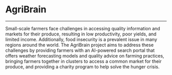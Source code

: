# AgriBrain 
---
Small-scale farmers face challenges in accessing quality information and markets for their produce, resulting in low productivity, poor yields, and limited income. Additionally, food insecurity is a prevalent issue in many regions around the world. The AgriBrain project aims to address these challenges by providing farmers with an AI-powered search portal that offers weather forecasting models and quality advice on farming practices, bringing farmers together in clusters to access a common market for their produce, and providing a charity program to help solve the hunger crisis.